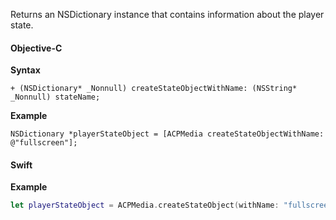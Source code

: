 Returns an NSDictionary instance that contains information about the player state.

#### Objective-C

**Syntax**

```objc
+ (NSDictionary* _Nonnull) createStateObjectWithName: (NSString* _Nonnull) stateName;
```

**Example**

```objc
NSDictionary *playerStateObject = [ACPMedia createStateObjectWithName: @"fullscreen"];
```

#### Swift

**Example**

```swift
let playerStateObject = ACPMedia.createStateObject(withName: "fullscreen")
```